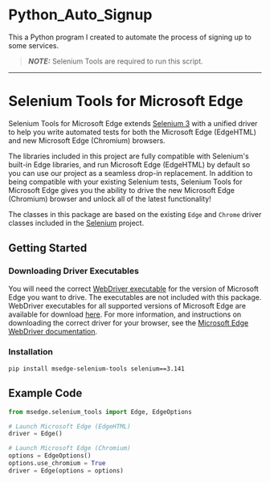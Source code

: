# Python_Auto_Signup
This a Python program I created to automate the process of signing up to some services.


> **_NOTE:_**  Selenium Tools are required to run this script.

---


# Selenium Tools for Microsoft Edge

Selenium Tools for Microsoft Edge extends [Selenium 3](https://www.selenium.dev/) with a unified driver to help you write automated tests for both the Microsoft Edge (EdgeHTML) and new Microsoft Edge (Chromium) browsers.

The libraries included in this project are fully compatible with Selenium's built-in Edge libraries, and run Microsoft Edge (EdgeHTML) by default so you can use our project as a seamless drop-in replacement. In addition to being compatible with your existing Selenium tests, Selenium Tools for Microsoft Edge gives you the ability to drive the new Microsoft Edge (Chromium) browser and unlock all of the latest functionality!

The classes in this package are based on the existing ``Edge`` and ``Chrome`` driver classes included in the [Selenium](https://github.com/SeleniumHQ/selenium) project.


## Getting Started

### Downloading Driver Executables

You will need the correct [WebDriver executable](https://developer.microsoft.com/en-us/microsoft-edge/tools/webdriver/) for the version of Microsoft Edge you want to drive. The executables are not included with this package. WebDriver executables for all supported versions of Microsoft Edge are available for download [here](https://developer.microsoft.com/en-us/microsoft-edge/tools/webdriver/). For more information, and instructions on downloading the correct driver for your browser, see the [Microsoft Edge WebDriver documentation](https://docs.microsoft.com/en-us/microsoft-edge/webdriver-chromium/?tabs=c-sharp).

### Installation

```
pip install msedge-selenium-tools selenium==3.141
```

## Example Code


```py
from msedge.selenium_tools import Edge, EdgeOptions

# Launch Microsoft Edge (EdgeHTML)
driver = Edge()

# Launch Microsoft Edge (Chromium)
options = EdgeOptions()
options.use_chromium = True
driver = Edge(options = options)
```

